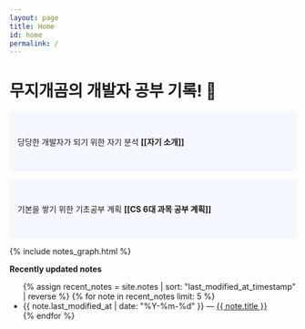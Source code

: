 ```yaml
---
layout: page
title: Home
id: home
permalink: /
---
```


# 무지개곰의 개발자 공부 기록! 🌱

<p style="padding: 3em 1em; background: #f5f7ff; border-radius: 4px;">
  당당한 개발자가 되기 위한 자기 분석
  <span style="font-weight: bold">[[자기 소개]]</span>
</p>

<p style="padding: 3em 1em; background: #f5f7ff; border-radius: 4px;">
  기본을 쌓기 위한 기초공부 계획
  <span style="font-weight: bold">[[CS 6대 과목 공부 계획]]</span>
</p>
<div>
  <div>{% include notes_graph.html %}</div>
</div>

<strong>Recently updated notes</strong>

<ul>
  {% assign recent_notes = site.notes | sort: "last_modified_at_timestamp" | reverse %}
  {% for note in recent_notes limit: 5 %}
    <li>
      {{ note.last_modified_at | date: "%Y-%m-%d" }} — <a class="internal-link" href="{{ note.url }}">{{ note.title }}</a>
    </li>
  {% endfor %}
</ul>

<style>
  .wrapper {
    max-width: 46em;
  }
</style>
